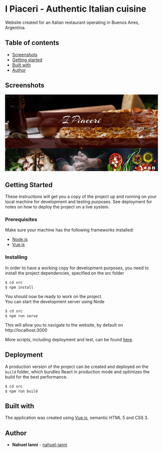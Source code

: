 # I Piaceri - Authentic Italian cuisine
Website created for an Italian restaurant operating in Buenos Aires, Argentina.


## Table of contents
* [Screenshots](#screenshots)
* [Getting started](#getting-started)
* [Built with](#built-with)
* [Author](#author)


## Screenshots
![Home page](./img/home-page.jpg "Home page")


## Getting Started
These instructions will get you a copy of the project up and running on your local machine for development and testing purposes. See deployment for notes on how to deploy the project on a live system.

### Prerequisites
Make sure your machine has the following frameworks installed:

* [Node.js](https://nodejs.org/en/)
* [Vue.js](https://vuejs.org/v2/guide/installation.html)


### Installing
In order to have a working copy for development purposes, you need to install the project dependencies, specified on the src folder

```
$ cd src
$ npm install
```

You should now be ready to work on the project.  
You can start the development server using Node

```
$ cd src
$ npm run serve
```

This will allow you to navigate to the website, by default on http://localhost:3000

More scripts, including deployment and test, can be found [here](./src/README.md).


## Deployment
A production version of the project can be created and deployed on the `build` folder, which bundles React in production mode and optimizes the build for the best performance.

```
$ cd src
$ npm run build
```


## Built with
The application was created using [Vue.js](https://vuejs.org/), semantic HTML 5 and CSS 3.


## Author
* **Nahuel Ianni** - [nahuel-ianni](https://github.com/nahuel-ianni)